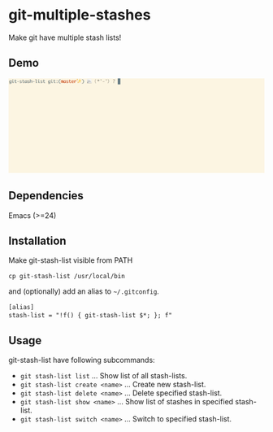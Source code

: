 # git-multiple-stashes

Make git have multiple stash lists!

## Demo

![Demo](screencast.gif)

## Dependencies

Emacs (>=24)

## Installation

Make git-stash-list visible from PATH

```
cp git-stash-list /usr/local/bin
```

and (optionally) add an alias to `~/.gitconfig`.

```
[alias]
stash-list = "!f() { git-stash-list $*; }; f"
```

## Usage

git-stash-list have following subcommands:

* `git stash-list list` ... Show list of all stash-lists.
* `git stash-list create <name>` ... Create new stash-list.
* `git stash-list delete <name>` ... Delete specified stash-list.
* `git stash-list show <name>` ... Show list of stashes in specified stash-list.
* `git stash-list switch <name>` ... Switch to specified stash-list.

